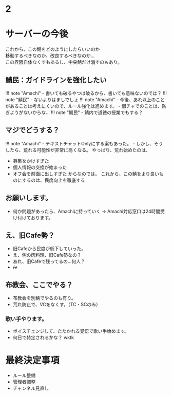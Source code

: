 # 2

# サーバーの今後
これから、この鯖をどのようにしたらいいのか  
移動するべきなのか、改良するべきなのか...  
この界隈自体なくすもあるし、中央鯖だけ消すのもあり。

## 鯖民：ガイドラインを強化したい
!!! note "Amachi"
    - 書いても破るやつは破るから、書いても意味ないのでは？
!!! note "鯖民"
    - ないよりはましでしょ
!!! note "Amachi"
    - 今後、あれ以上のことがあることは考えにくいので、ルール強化は進めます。
    - 個チャでのことは、防ぎようがないからな...
!!! note "鯖民"
    - 鯖内で道徳の授業でもする？

## マジでどうする？
!!! note "Amachi"
    - テキストチャットOnlyにする案もあった。
    - しかし、そうしたら、荒れる可能性が非常に高くなる。
やっぱり、荒れ始めたのは、
- 募集をかけすぎた 
- 個人情報の交換が始まった
- オフ会を前面に出しすぎた
からなのでは。
これから、この鯖をより良いものにするのは、民度向上を徹底する

## お願いします。
- 何か問題があったら、Amachiに持っていく
-> Amachi対応窓口は24時間受け付けております。

## え、旧Cafe勢？
- 旧Cafeから民度が低下していった。
- え、例の肉料理、旧Cafe勢なの？
- あれ、旧Cafeで残ってるの...何人？
- ~~/v~~

## 布教会、ここでやる？
- 布教会を別鯖でやるのも有り。
- 荒れ防止で、VCをなくす。（TC・SCのみ）

### 歌い手やります。
- ボイスチェンジして、たたかれる覚悟で歌い手始めます。
- 何日で特定されるかな？ wktk

# 最終決定事項
- ルール整備
- 管理者調整
- チャンネル見直し

